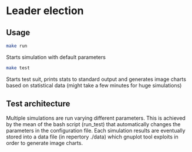 # Leader election

## Usage

```bash
make run
```
Starts simulation with default parameters


```bash
make test
```
Starts test suit, prints stats to standard output and generates image charts based on statistical data (might take a few minutes for huge simulations)

## Test architecture
Multiple simulations are run varying different parameters. This is achieved by the mean of the bash script (run_test) that automatically changes the parameters in the configuration file. Each simulation results are eventually stored into a data file (in repertory ./data) which gnuplot tool exploits in order to generate image charts.
